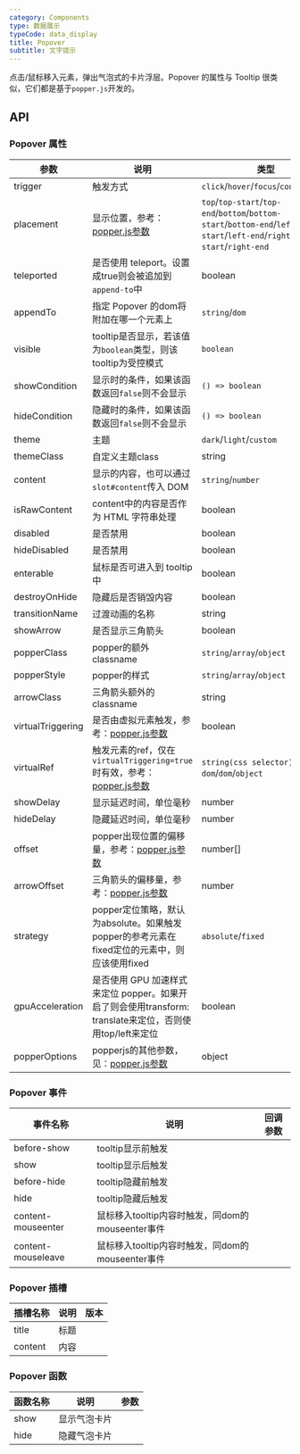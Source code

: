 ```yaml
---
category: Components
type: 数据展示
typeCode: data_display
title: Popover
subtitle: 文字提示
---
```


点击/鼠标移入元素，弹出气泡式的卡片浮层。Popover 的属性与 Tooltip 很类似，它们都是基于`popper.js`开发的。

## API

### Popover 属性

| 参数               | 说明                                                                                                       | 类型                                                                                                                                | 默认值      |
|------------------|----------------------------------------------------------------------------------------------------------|-----------------------------------------------------------------------------------------------------------------------------------|----------|
| trigger          | 触发方式                                                                                                     | `click`/`hover`/`focus`/`contextmenu`                                                                                             | hover    |
| placement        | 显示位置，参考：[popper.js参数](https://popper.js.org/docs/v2/)                                                    | `top`/`top-start`/`top-end`/`bottom`/`bottom-start`/`bottom-end`/`left`/`left-start`/`left-end`/`right`/`right-start`/`right-end` | bottom   |
| teleported       | 是否使用 teleport。设置成true则会被追加到`append-to`中                                                                  | boolean                                                                                                                           | true     |
| appendTo         | 指定 Popover 的dom将附加在哪一个元素上                                                                                 | `string`/`dom`                                                                                                                    | body     |
| visible          | tooltip是否显示，若该值为`boolean`类型，则该tooltip为受控模式                                                               | `boolean`                                                                                                                         | false    |
| showCondition    | 显示时的条件，如果该函数返回`false`则不会显示                                                                               | `() => boolean`                                                                                                                     |          |
| hideCondition    | 隐藏时的条件，如果该函数返回`false`则不会显示                                                                               | `() => boolean`                                                                                                                     |          |
| theme            | 主题                                                                                                       | `dark`/`light`/`custom`                                                                                                           | dark     |
| themeClass       | 自定义主题class                                                                                               | string                                                                                                                            |          |
| content          | 显示的内容，也可以通过`slot#content`传入 DOM                                                                          | `string`/`number`                                                                                                                 |          |
| isRawContent     | content中的内容是否作为 HTML 字符串处理                                                                               | boolean                                                                                                                           | false    |
| disabled         | 是否禁用                                                                                                     | boolean                                                                                                                           | false    |
| hideDisabled     | 是否禁用                                                                                                     | boolean                                                                                                                           | false    |
| enterable        | 鼠标是否可进入到 tooltip 中                                                                                       | boolean                                                                                                                           | true     |
| destroyOnHide    | 隐藏后是否销毁内容                                                                                                | boolean                                                                                                                           | false    |
| transitionName   | 过渡动画的名称                                                                                                  | string                                                                                                                            | fade     |
| showArrow        | 是否显示三角箭头                                                                                                 | boolean                                                                                                                           | true     |
| popperClass      | popper的额外classname                                                                                       | `string`/`array`/`object`                                                                                                         |          |
| popperStyle      | popper的样式                                                                                                | `string`/`array`/`object`                                                                                                         |          |
| arrowClass       | 三角箭头额外的classname                                                                                         | string                                                                                                                            |          |
| virtualTriggering | 是否由虚拟元素触发，参考：[popper.js参数](https://popper.js.org/docs/v2/virtual-elements/)                              | boolean                                                                                                                           | false    |
| virtualRef       | 触发元素的ref，仅在`virtualTriggering=true`时有效，参考：[popper.js参数](https://popper.js.org/docs/v2/virtual-elements/) | `string(css selector)`/`() => dom`/`dom`/`object`                                                                                 |          |
| showDelay        | 显示延迟时间，单位毫秒                                                                                              | number                                                                                                                            | 100      |
| hideDelay        | 隐藏延迟时间，单位毫秒                                                                                              | number                                                                                                                            | 100      |
| offset           | popper出现位置的偏移量，参考：[popper.js参数](https://popper.js.org/docs/v2/modifiers/offset/)                         | number[]                                                                                                                          | [0, 8]   |
| arrowOffset      | 三角箭头的偏移量，参考：[popper.js参数](https://popper.js.org/docs/v2/modifiers/arrow/)                                | number                                                                                                                            | 5        |
| strategy         | popper定位策略，默认为absolute。如果触发popper的参考元素在fixed定位的元素中，则应该使用fixed                                            | `absolute`/`fixed`                                                                                                                | absolute |
| gpuAcceleration  | 是否使用 GPU 加速样式来定位 popper。如果开启了则会使用transform: translate来定位，否则使用top/left来定位                                 | boolean                                                                                                                           | true     |
| popperOptions    | popperjs的其他参数，见：[popper.js参数](https://popper.js.org/docs/v2/)                                            | object                                                                                                                            | {}       |


### Popover 事件

| 事件名称               | 说明                                 | 回调参数 |
|--------------------|------------------------------------|------|
| before-show        | tooltip显示前触发                       |      |
| show               | tooltip显示后触发                       |      |
| before-hide        | tooltip隐藏前触发                       |      |
| hide               | tooltip隐藏后触发                       |      |
| content-mouseenter | 鼠标移入tooltip内容时触发，同dom的mouseenter事件 |      |
| content-mouseleave | 鼠标移入tooltip内容时触发，同dom的mouseenter事件 |      |

### Popover 插槽

| 插槽名称    | 说明  | 版本  |
|---------|-----|-----|
| title   | 标题  |     |
| content | 内容  |     |

### Popover 函数

| 函数名称 | 说明     | 参数  |
|------|--------|-----|
| show | 显示气泡卡片 |     |
| hide | 隐藏气泡卡片 |     |

